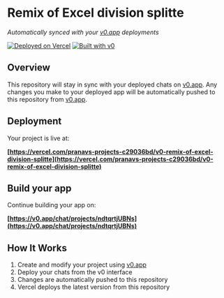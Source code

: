 # Remix of Excel division splitte

*Automatically synced with your [v0.app](https://v0.app) deployments*

[![Deployed on Vercel](https://img.shields.io/badge/Deployed%20on-Vercel-black?style=for-the-badge&logo=vercel)](https://vercel.com/pranavs-projects-c29036bd/v0-remix-of-excel-division-splitte)
[![Built with v0](https://img.shields.io/badge/Built%20with-v0.app-black?style=for-the-badge)](https://v0.app/chat/projects/ndtqrtjUBNs)

## Overview

This repository will stay in sync with your deployed chats on [v0.app](https://v0.app).
Any changes you make to your deployed app will be automatically pushed to this repository from [v0.app](https://v0.app).

## Deployment

Your project is live at:

**[https://vercel.com/pranavs-projects-c29036bd/v0-remix-of-excel-division-splitte](https://vercel.com/pranavs-projects-c29036bd/v0-remix-of-excel-division-splitte)**

## Build your app

Continue building your app on:

**[https://v0.app/chat/projects/ndtqrtjUBNs](https://v0.app/chat/projects/ndtqrtjUBNs)**

## How It Works

1. Create and modify your project using [v0.app](https://v0.app)
2. Deploy your chats from the v0 interface
3. Changes are automatically pushed to this repository
4. Vercel deploys the latest version from this repository
